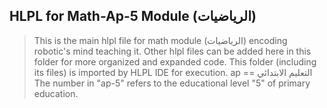 ## HLPL for Math-Ap-5 Module (الرياضيات)
>This is the main hlpl file for math module (الرياضيات) encoding robotic's mind teaching it.
>Other hlpl files can be added here in this folder for more organized and expanded code.
>This folder (including its files) is imported by HLPL IDE for execution.
>ap == التعليم الابتدائي
>The number in "ap-5" refers to the educational level "5" of primary education.
